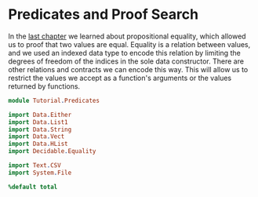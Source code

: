 # Predicates and Proof Search

In the [last chapter](Eq.md) we learned about propositional equality, which allowed us to proof that two values are equal. Equality is a relation between values, and we used an indexed data type to encode this relation by limiting the degrees of freedom of the indices in the sole data constructor. There are other relations and contracts we can encode this way. This will allow us to restrict the values we accept as a function's arguments or the values returned by functions.

```idris hide
module Tutorial.Predicates

import Data.Either
import Data.List1
import Data.String
import Data.Vect
import Data.HList
import Decidable.Equality

import Text.CSV
import System.File

%default total
```

<!-- vi: filetype=idris2:syntax=markdown
-->
